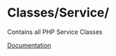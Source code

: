 # Classes/Service/

Contains all PHP Service Classes

[Documentation](https://docs.typo3.org/m/typo3/reference-coreapi/11.5/en-us/ApiOverview/Services/Introduction/Index.html)